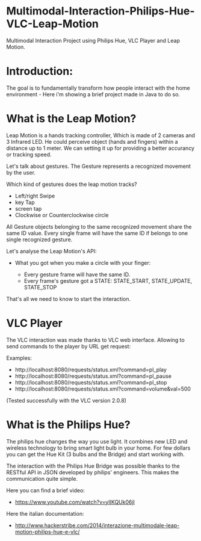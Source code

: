 # Multimodal-Interaction-Philips-Hue-VLC-Leap-Motion
Multimodal Interaction Project using Philips Hue, VLC Player and Leap Motion.

# Introduction:

The goal is to fundamentally transform how people interact with the home environment - Here i'm showing a brief project made in Java to do so.

# What is the Leap Motion?

Leap Motion is a hands tracking controller, Which is made of 2 cameras and 3 Infrared LED.
He could perceive object (hands and fingers) within a distance up to 1 meter.
We can setting it up for providing a better accurancy or tracking speed. 


Let's talk about gestures.
The Gesture represents a recognized movement by the user.

Which kind of gestures does the leap motion tracks?
- Left/right Swipe
- key Tap
- screen tap
- Clockwise or Counterclockwise circle

All Gesture objects belonging to the same recognized movement share the same ID value.
Every single frame will have the same ID if belongs to one single recognized gesture.


Let's analyse the Leap Motion's API:

- What you got when you make a circle with your finger:
	
	- Every gesture frame will have the same ID.
	- Every frame's gesture got a STATE: STATE_START, STATE_UPDATE, STATE_STOP

That's all we need to know to start the interaction.

# VLC Player

The VLC interaction was made thanks to VLC web interface. Allowing to send commands to the player by URL get request:

Examples:

- http://localhost:8080/requests/status.xml?command=pl_play
- http://localhost:8080/requests/status.xml?command=pl_pause
- http://localhost:8080/requests/status.xml?command=pl_stop
- http://localhost:8080/requests/status.xml?command=volume&val=500

(Tested successfully with the VLC version 2.0.8)

# What is the Philips Hue?

The philips hue changes the way you use light. It combines new LED and wireless technology to bring smart light bulb in your home. For few dollars you can get the Hue Kit (3 bulbs and the Bridge) and start working with.

The interaction with the Philips Hue Bridge was possible thanks to the RESTful API in JSON developed by philips' engineers. This makes the communication quite simple.

Here you can find a brief video:
- https://www.youtube.com/watch?v=yIIKQUk06jI

Here the italian documentation:

- http://www.hackerstribe.com/2014/interazione-multimodale-leap-motion-philips-hue-e-vlc/

